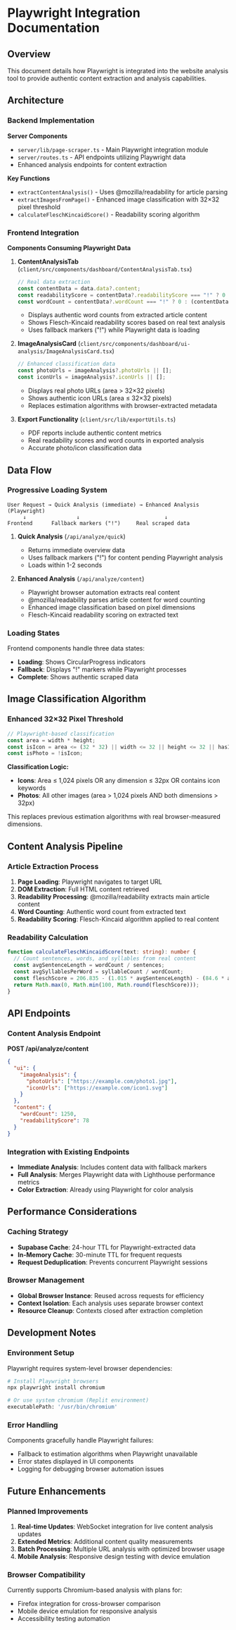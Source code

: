 # Playwright Integration Documentation

## Overview

This document details how Playwright is integrated into the website analysis tool to provide authentic content extraction and analysis capabilities.

## Architecture

### Backend Implementation

**Server Components**
- `server/lib/page-scraper.ts` - Main Playwright integration module
- `server/routes.ts` - API endpoints utilizing Playwright data
- Enhanced analysis endpoints for content extraction

**Key Functions**
- `extractContentAnalysis()` - Uses @mozilla/readability for article parsing
- `extractImagesFromPage()` - Enhanced image classification with 32×32 pixel threshold
- `calculateFleschKincaidScore()` - Readability scoring algorithm

### Frontend Integration

**Components Consuming Playwright Data**

1. **ContentAnalysisTab** (`client/src/components/dashboard/ContentAnalysisTab.tsx`)
   ```typescript
   // Real data extraction
   const contentData = data.data?.content;
   const readabilityScore = contentData?.readabilityScore === "!" ? 0 : (contentData?.readabilityScore || 0);
   const wordCount = contentData?.wordCount === "!" ? 0 : (contentData?.wordCount || 0);
   ```
   - Displays authentic word counts from extracted article content
   - Shows Flesch-Kincaid readability scores based on real text analysis
   - Uses fallback markers ("!") while Playwright data is loading

2. **ImageAnalysisCard** (`client/src/components/dashboard/ui-analysis/ImageAnalysisCard.tsx`)
   ```typescript
   // Enhanced classification data
   const photoUrls = imageAnalysis?.photoUrls || [];
   const iconUrls = imageAnalysis?.iconUrls || [];
   ```
   - Displays real photo URLs (area > 32×32 pixels)
   - Shows authentic icon URLs (area ≤ 32×32 pixels)
   - Replaces estimation algorithms with browser-extracted metadata

3. **Export Functionality** (`client/src/lib/exportUtils.ts`)
   - PDF reports include authentic content metrics
   - Real readability scores and word counts in exported analysis
   - Accurate photo/icon classification data

## Data Flow

### Progressive Loading System

```
User Request → Quick Analysis (immediate) → Enhanced Analysis (Playwright)
     ↓                ↓                           ↓
Frontend      Fallback markers ("!")     Real scraped data
```

1. **Quick Analysis** (`/api/analyze/quick`)
   - Returns immediate overview data
   - Uses fallback markers ("!") for content pending Playwright analysis
   - Loads within 1-2 seconds

2. **Enhanced Analysis** (`/api/analyze/content`)
   - Playwright browser automation extracts real content
   - @mozilla/readability parses article content for word counting
   - Enhanced image classification based on pixel dimensions
   - Flesch-Kincaid readability scoring on extracted text

### Loading States

Frontend components handle three data states:
- **Loading**: Shows CircularProgress indicators
- **Fallback**: Displays "!" markers while Playwright processes
- **Complete**: Shows authentic scraped data

## Image Classification Algorithm

### Enhanced 32×32 Pixel Threshold

```typescript
// Playwright-based classification
const area = width * height;
const isIcon = area <= (32 * 32) || width <= 32 || height <= 32 || hasIconKeywords;
const isPhoto = !isIcon;
```

**Classification Logic:**
- **Icons**: Area ≤ 1,024 pixels OR any dimension ≤ 32px OR contains icon keywords
- **Photos**: All other images (area > 1,024 pixels AND both dimensions > 32px)

This replaces previous estimation algorithms with real browser-measured dimensions.

## Content Analysis Pipeline

### Article Extraction Process

1. **Page Loading**: Playwright navigates to target URL
2. **DOM Extraction**: Full HTML content retrieved
3. **Readability Processing**: @mozilla/readability extracts main article content
4. **Word Counting**: Authentic word count from extracted text
5. **Readability Scoring**: Flesch-Kincaid algorithm applied to real content

### Readability Calculation

```typescript
function calculateFleschKincaidScore(text: string): number {
  // Count sentences, words, and syllables from real content
  const avgSentenceLength = wordCount / sentences;
  const avgSyllablesPerWord = syllableCount / wordCount;
  const fleschScore = 206.835 - (1.015 * avgSentenceLength) - (84.6 * avgSyllablesPerWord);
  return Math.max(0, Math.min(100, Math.round(fleschScore)));
}
```

## API Endpoints

### Content Analysis Endpoint

**POST /api/analyze/content**
```json
{
  "ui": {
    "imageAnalysis": {
      "photoUrls": ["https://example.com/photo1.jpg"],
      "iconUrls": ["https://example.com/icon1.svg"]
    }
  },
  "content": {
    "wordCount": 1250,
    "readabilityScore": 78
  }
}
```

### Integration with Existing Endpoints

- **Immediate Analysis**: Includes content data with fallback markers
- **Full Analysis**: Merges Playwright data with Lighthouse performance metrics
- **Color Extraction**: Already using Playwright for color analysis

## Performance Considerations

### Caching Strategy

- **Supabase Cache**: 24-hour TTL for Playwright-extracted data
- **In-Memory Cache**: 30-minute TTL for frequent requests
- **Request Deduplication**: Prevents concurrent Playwright sessions

### Browser Management

- **Global Browser Instance**: Reused across requests for efficiency
- **Context Isolation**: Each analysis uses separate browser context
- **Resource Cleanup**: Contexts closed after extraction completion

## Development Notes

### Environment Setup

Playwright requires system-level browser dependencies:
```bash
# Install Playwright browsers
npx playwright install chromium

# Or use system chromium (Replit environment)
executablePath: '/usr/bin/chromium'
```

### Error Handling

Components gracefully handle Playwright failures:
- Fallback to estimation algorithms when Playwright unavailable
- Error states displayed in UI components
- Logging for debugging browser automation issues

## Future Enhancements

### Planned Improvements

1. **Real-time Updates**: WebSocket integration for live content analysis updates
2. **Extended Metrics**: Additional content quality measurements
3. **Batch Processing**: Multiple URL analysis with optimized browser usage
4. **Mobile Analysis**: Responsive design testing with device emulation

### Browser Compatibility

Currently supports Chromium-based analysis with plans for:
- Firefox integration for cross-browser comparison
- Mobile device emulation for responsive analysis
- Accessibility testing automation